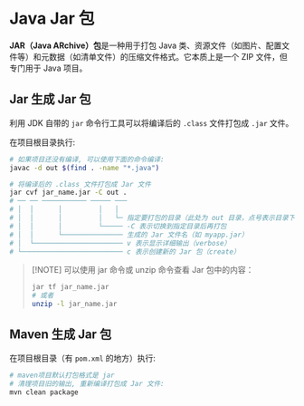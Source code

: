 # Java Jar 包

**JAR（Java ARchive）包**是一种用于打包 Java 类、资源文件（如图片、配置文件等）和元数据（如清单文件）的压缩文件格式。它本质上是一个 ZIP 文件，但专门用于 Java 项目。

## Jar 生成 Jar 包

利用 JDK 自带的 `jar` 命令行工具可以将编译后的 `.class` 文件打包成 `.jar` 文件。

在项目根目录执行:

```bash
# 如果项目还没有编译, 可以使用下面的命令编译:
javac -d out $(find . -name "*.java")

# 将编译后的 .class 文件打包成 Jar 文件
jar cvf jar_name.jar -C out .
# ── ── ─────────── ───── ───
# │  │      │         │   │
# │  │      │         │   └─ 指定要打包的目录（此处为 out 目录，点号表示目录下所有内容）
# │  │      │         └───── -C 表示切换到指定目录后再打包
# │  │      └─────────────── 生成的 Jar 文件名（如 myapp.jar）
# │  └────────────────────── v 表示显示详细输出（verbose）
# └───────────────────────── c 表示创建新的 Jar 包（create）
```

> [!NOTE] 可以使用 jar 命令或 unzip 命令查看 Jar 包中的内容：
>
> ```bash
> jar tf jar_name.jar
> # 或者
> unzip -l jar_name.jar
> ```

## Maven 生成 Jar 包

在项目根目录（有 `pom.xml` 的地方）执行:

```bash
# maven项目默认打包格式是 jar
# 清理项目旧的输出, 重新编译打包成 Jar 文件:
mvn clean package
```